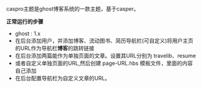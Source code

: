 caspro主题是ghost博客系统的一款主题，基于casper。

**正常运行的步骤**
- ghost : 1.x
- 在后台添加用户，并添加博客、流动图书、简历导航栏(可自定义)将用户主页的URL作为导航栏**博客**的跳转链接
- 在后台添加两篇能作为单独页面的文章。设置其URL分别为 travelib、resume
- 或者自定义单独页面的URL,然后创建 page-URL.hbs 模板文件，里面的内容自己添加
- 在后台配置导航栏为自定义文章的URL。